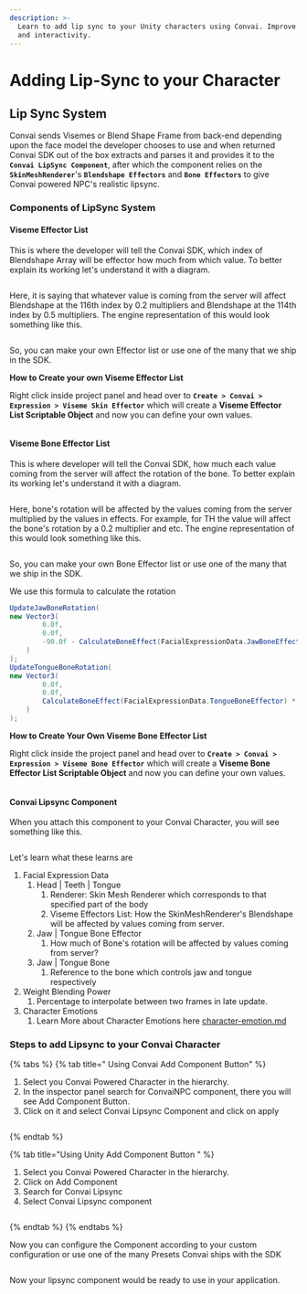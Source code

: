 ```yaml
---
description: >-
  Learn to add lip sync to your Unity characters using Convai. Improve realism
  and interactivity.
---
```


# Adding Lip-Sync to your Character

## Lip Sync System

Convai sends Visemes or Blend Shape Frame from back-end depending upon the face model the developer chooses to use and when returned Convai SDK out of the box extracts and parses it and provides it to the **`Convai LipSync Component`**, after which the component relies on the **`SkinMeshRenderer`**'s **`Blendshape Effectors`** and **`Bone Effectors`** to give Convai powered NPC's realistic lipsync.

### Components of LipSync System

#### Viseme Effector List

This is where the developer will tell the Convai SDK, which index of Blendshape Array will be effector how much from which value. To better explain its working let's understand it with a diagram.

<figure><img src="../../.gitbook/assets/VisemeSkimEffector.png" alt=""><figcaption></figcaption></figure>

Here, it is saying that whatever value is coming from the server will affect Blendshape at the 116th index by 0.2 multipliers and Blendshape at the 114th index by 0.5 multipliers. The engine representation of this would look something like this.

<figure><img src="../../.gitbook/assets/Screenshot 2024-08-23 123918.png" alt=""><figcaption></figcaption></figure>

So, you can make your own Effector list or use one of the many that we ship in the SDK.

**How to Create your own Viseme Effector List**

Right click inside project panel and head over to **`Create > Convai > Expression > Viseme Skin Effector`** which will create a **Viseme Effector List Scriptable Object** and now you can define your own values.

<figure><img src="../../.gitbook/assets/Untitled (3).png" alt=""><figcaption></figcaption></figure>

#### Viseme Bone Effector List

This is where developer will tell the Convai SDK, how much each value coming from the server will affect the rotation of the bone. To better explain its working let's understand it with a diagram.&#x20;

<figure><img src="../../.gitbook/assets/untiteld.png" alt=""><figcaption></figcaption></figure>

Here, bone's rotation will be affected by the values coming from the server multiplied by the values in effects. For example, for TH the value will affect the bone's rotation by a 0.2 multiplier and etc. The engine representation of this would look something like this.

<figure><img src="../../.gitbook/assets/image (1) (1) (1).png" alt=""><figcaption></figcaption></figure>

So, you can make your own Bone Effector list or use one of the many that we ship in the SDK.

We use this formula to calculate the rotation

```csharp
UpdateJawBoneRotation(
new Vector3(
        0.0f, 
        0.0f, 
        -90.0f - CalculateBoneEffect(FacialExpressionData.JawBoneEffector) * 30f
    )
);
UpdateTongueBoneRotation(
new Vector3(
        0.0f,
        0.0f,
        CalculateBoneEffect(FacialExpressionData.TongueBoneEffector) * 80f - 5f
    )
);
```

**How to Create Your Own Viseme Bone Effector List**

Right click inside the project panel and head over to **`Create > Convai > Expression > Viseme Bone Effector`** which will create a **Viseme Bone Effector List Scriptable Object** and now you can define your own values.

<figure><img src="../../.gitbook/assets/Screenshot 2024-08-23 165836.png" alt=""><figcaption></figcaption></figure>

#### Convai Lipsync Component

When you attach this component to your Convai Character, you will see something like this. &#x20;

<figure><img src="../../.gitbook/assets/Screenshot 2024-08-23 170102.png" alt=""><figcaption></figcaption></figure>

Let's learn what these learns are

1. Facial Expression Data
   1. Head | Teeth | Tongue
      1. Renderer: Skin Mesh Renderer which corresponds to that specified part of the body
      2. Viseme Effectors List: How the SkinMeshRenderer's Blendshape will be affected by values coming from server.
   2. Jaw | Tongue Bone Effector
      1. How much of Bone's rotation will be affected by values coming from server?
   3. Jaw | Tongue Bone
      1. Reference to the bone which controls jaw and tongue respectively
2. Weight Blending Power
   1. Percentage to interpolate between two frames in late update.
3. Character Emotions
   1. Learn More about Character Emotions here [character-emotion.md](utilities/character-emotion.md "mention")

### Steps to add Lipsync to your Convai Character

{% tabs %}
{% tab title=" Using Convai Add Component Button" %}
1. Select you Convai Powered Character in the hierarchy.
2. In the inspector panel search for ConvaiNPC component, there you will see Add Component Button.
3. Click on it and select Convai Lipsync Component and click on apply

<figure><img src="../../.gitbook/assets/Screenshot 2024-08-23 175552.png" alt=""><figcaption></figcaption></figure>
{% endtab %}

{% tab title="Using Unity Add Component Button " %}
1. Select you Convai Powered Character in the hierarchy.
2. Click on Add Component
3. Search for Convai Lipsync
4. Select Convai Lipsync component

<figure><img src="../../.gitbook/assets/Screenshot 2024-08-23 180619 (1).png" alt=""><figcaption></figcaption></figure>
{% endtab %}
{% endtabs %}

Now you can configure the Component according to your custom configuration or use one of the many Presets Convai ships with the SDK

<figure><img src="../../.gitbook/assets/Screenshot 2024-08-23 181343.png" alt=""><figcaption></figcaption></figure>

Now your lipsync component would be ready to use in your application.
